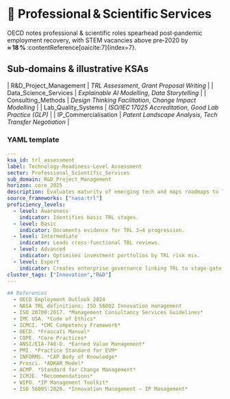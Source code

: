 
# 🧪 Professional & Scientific Services

OECD notes professional & scientific roles spearhead post‑pandemic employment recovery, with STEM vacancies above pre‑2020 by **≈ 18 %** :contentReference[oaicite:7]{index=7}.

## Sub‑domains & illustrative KSAs
| R&D_Project_Management | *TRL Assessment*, *Grant Proposal Writing* |
| Data_Science_Services | *Explainable AI Modelling*, *Data Storytelling* |
| Consulting_Methods | *Design Thinking Facilitation*, *Change Impact Modelling* |
| Lab_Quality_Systems | *ISO/IEC 17025 Accreditation*, *Good Lab Practice (GLP)* |
| IP_Commercialisation | *Patent Landscape Analysis*, *Tech Transfer Negotiation* |

### YAML template
```yaml
---
ksa_id: trl_assessment
label: Technology‑Readiness‑Level Assessment
sector: Professional_Scientific_Services
sub_domain: R&D_Project_Management
horizon: core_2025
description: Evaluates maturity of emerging tech and maps roadmaps to TRL criteria for funding or launch decisions.
source_frameworks: ["nasa:trl"]
proficiency_levels:
  - level: Awareness
    indicator: Identifies basic TRL stages.
  - level: Basic
    indicator: Documents evidence for TRL 3→4 progression.
  - level: Intermediate
    indicator: Leads cross‑functional TRL reviews.
  - level: Advanced
    indicator: Optimises investment portfolios by TRL risk mix.
  - level: Expert
    indicator: Creates enterprise governance linking TRL to stage‑gate.
cluster_tags: ["Innovation","R&D"]
---

## References
  - OECD Employment Outlook 2024 
  - NASA TRL definitions; ISO 56002 Innovation management
  - ISO 20700:2017. *Management Consultancy Services Guidelines*
  - IMC USA. *Code of Ethics*
  - ICMCI. *CMC Competency Framework*
  - OECD. *Frascati Manual*
  - COPE. *Core Practices*
  - ANSI/EIA‑748‑D. *Earned Value Management*
  - PMI. *Practice Standard for EVM*
  - INFORMS. *CAP Body of Knowledge*
  - Prosci. *ADKAR Model*
  - ACMP. *Standard for Change Management*
  - ICMJE. *Recommendations*
  - WIPO. *IP Management Toolkit*
  - ISO 56005:2020. *Innovation Management — IP Management*